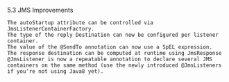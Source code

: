5.3 JMS Improvements

    The autoStartup attribute can be controlled via JmsListenerContainerFactory.
    The type of the reply Destination can now be configured per listener container.
    The value of the @SendTo annotation can now use a SpEL expression.
    The response destination can be computed at runtime using JmsResponse
    @JmsListener is now a repeatable annotation to declare several JMS containers on the same method (use the newly introduced @JmsListeners if you’re not using Java8 yet). 